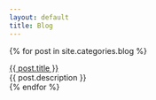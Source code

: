 ```yaml
---
layout: default
title: Blog
---
```

{% for post in site.categories.blog %}
<div class="title"><a href="{{ post.url }}">{{ post.title }}</a></div>
<div class="content">
{{ post.description }}
</div>
{% endfor %}
